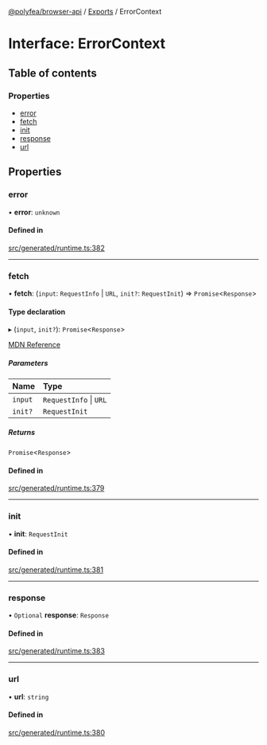 [@polyfea/browser-api](../README.md) / [Exports](../modules.md) / ErrorContext

# Interface: ErrorContext

## Table of contents

### Properties

- [error](ErrorContext.md#error)
- [fetch](ErrorContext.md#fetch)
- [init](ErrorContext.md#init)
- [response](ErrorContext.md#response)
- [url](ErrorContext.md#url)

## Properties

### error

• **error**: `unknown`

#### Defined in

[src/generated/runtime.ts:382](https://github.com/polyfea/browser-api/blob/3f82ee7/src/generated/runtime.ts#L382)

___

### fetch

• **fetch**: (`input`: `RequestInfo` \| `URL`, `init?`: `RequestInit`) => `Promise`\<`Response`\>

#### Type declaration

▸ (`input`, `init?`): `Promise`\<`Response`\>

[MDN Reference](https://developer.mozilla.org/docs/Web/API/fetch)

##### Parameters

| Name | Type |
| :------ | :------ |
| `input` | `RequestInfo` \| `URL` |
| `init?` | `RequestInit` |

##### Returns

`Promise`\<`Response`\>

#### Defined in

[src/generated/runtime.ts:379](https://github.com/polyfea/browser-api/blob/3f82ee7/src/generated/runtime.ts#L379)

___

### init

• **init**: `RequestInit`

#### Defined in

[src/generated/runtime.ts:381](https://github.com/polyfea/browser-api/blob/3f82ee7/src/generated/runtime.ts#L381)

___

### response

• `Optional` **response**: `Response`

#### Defined in

[src/generated/runtime.ts:383](https://github.com/polyfea/browser-api/blob/3f82ee7/src/generated/runtime.ts#L383)

___

### url

• **url**: `string`

#### Defined in

[src/generated/runtime.ts:380](https://github.com/polyfea/browser-api/blob/3f82ee7/src/generated/runtime.ts#L380)
